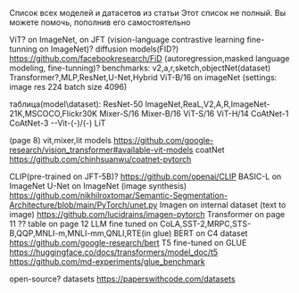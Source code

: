 Список всех моделей и датасетов из статьи
Этот список не полный. Вы можете помочь, пополнив его самостоятельно

ViT? on ImageNet, on JFT
(vision-language contrastive learning fine-tunning on ImageNet)?
diffusion models(FID?) https://github.com/facebookresearch/FiD
(autoregression,masked language modeling, fine-tunning)?
benchmarks: v2,a,r,sketch,objectNet(dataset)
Transformer?,MLP,ResNet,U-Net,Hybrid
ViT-B/16 on imageNet (settings: image res 224 batch size 4096)

таблица(model\dataset):
ResNet-50 ImageNet,ReaL,V2,A,R,ImageNet-21K,MSCOCO,Flickr30K
Mixer-S/16
Mixer-B/16
ViT-S/16
ViT-H/14
CoAtNet-1
CoAtNet-3
--Vit-(-)/(-)
LiT

(page 8)
vit,mixer,lit models https://github.com/google-research/vision_transformer#available-vit-models
coatNet https://github.com/chinhsuanwu/coatnet-pytorch

CLIP(pre-trained on JFT-5B)? https://github.com/openai/CLIP
BASIC-L on ImageNet
U-Net on ImageNet (image synthesis) https://github.com/nikhilroxtomar/Semantic-Segmentation-Architecture/blob/main/PyTorch/unet.py
Imagen on internal dataset (text to image) https://github.com/lucidrains/imagen-pytorch
Transformer on page 11 ??
table on page 12 LLM fine tuned on CoLA,SST-2,MRPC,STS-B,QQP,MNLI-m,MNLI-mm,QNLI,RTE(in glue)
BERT on C4 dataset https://github.com/google-research/bert
T5 fine-tuned on GLUE https://huggingface.co/docs/transformers/model_doc/t5
https://github.com/md-experiments/glue_benchmark

open-source? datasets https://paperswithcode.com/datasets



